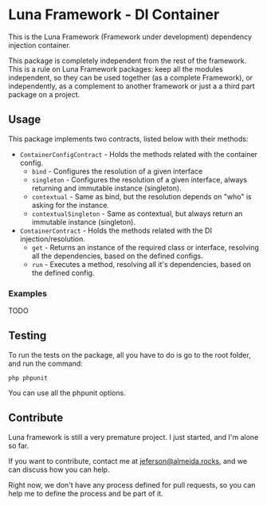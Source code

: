 # Luna Framework - DI Container

This is the Luna Framework (Framework under development) dependency injection container.

This package is completely independent from the rest of the framework. 
This is a rule on Luna Framework packages: keep all the modules independent, 
so they can be used together (as a complete Framework), or independently,
as a complement to another framework or just a a third part package on a 
project.

## Usage

This package implements two contracts, listed below with their methods:
- `ContainerConfigContract` - Holds the methods related with the container config.
  - `bind` - Configures the resolution of a given interface
  - `singleton` - Configures the resolution of a given interface, always returning and immutable instance (singleton).
  - `contextual` - Same as bind, but the resolution depends on "who" is asking for the instance.
  - `contextualSingleton` - Same as contextual, but always return an immutable instance (singleton). 
- `ContainerContract` - Holds the methods related with the DI injection/resolution.
  - `get` - Returns an instance of the required class or interface, resolving all the dependencies, based on the 
  defined configs.
  - `run` - Executes a method, resolving all it's dependencies, based on the defined config.
  
### Examples

TODO

## Testing
To run the tests on the package, all you have to do is go to the root folder,
and run the command:
```
php phpunit
``` 

You can use all the phpunit options.

## Contribute

Luna framework is still a very premature project. I just started, and I'm alone so far.

If you want to contribute, contact me at jeferson@almeida.rocks, and we can discuss how you can help.

Right now, we don't have any process defined for pull requests, so you can help me to define the process and be
part of it.
